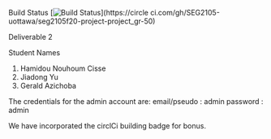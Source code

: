 Build Status
[![Build
Status](https://circleci.com/gh/SEG2105-uottawa/seg2105f20-project-project_gr-50.png?branch=master)](https://circle
ci.com/gh/SEG2105-uottawa/seg2105f20-project-project_gr-50)


Deliverable 2

Student Names
1) Hamidou Nouhoum Cisse
2) Jiadong Yu
3) Gerald Azichoba

The credentials for the admin account are:
 email/pseudo : admin
 password : admin

We have incorporated the circlCi building badge for bonus.

